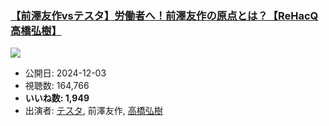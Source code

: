 ### [【前澤友作vsテスタ】労働者へ！前澤友作の原点とは？【ReHacQ高橋弘樹】](https://www.youtube.com/watch?v=VD5X2AP9oAw)
[![](https://img.youtube.com/vi/VD5X2AP9oAw/sddefault.jpg)](https://www.youtube.com/watch?v=VD5X2AP9oAw)
-   公開日: 2024-12-03
-   視聴数: 164,766
-   **いいね数: 1,949**
-   出演者: [テスタ](/rehacq_fan/people/テスタ "wikilink"), 前澤友作, [高橋弘樹](/rehacq_fan/people/高橋弘樹 "wikilink")
